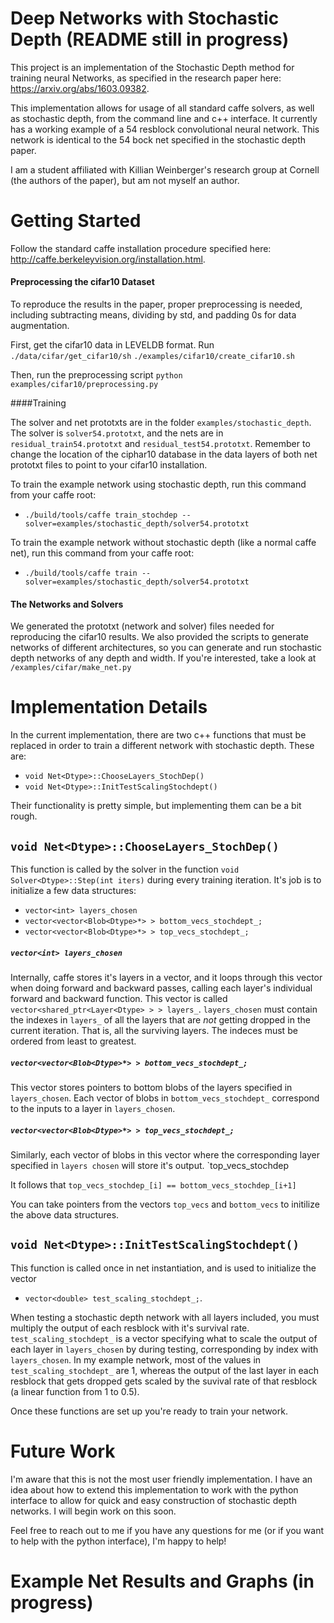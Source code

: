 # Deep Networks with Stochastic Depth (README still in progress)

This project is an implementation of the Stochastic Depth method for training neural Networks, as specified in the research paper
here: https://arxiv.org/abs/1603.09382. 

This implementation allows for usage of all standard caffe solvers, as well as stochastic depth, from the command line and c++ interface. It currently has a working example of a 54 resblock convolutional neural network. This network is identical to the 54 bock net specified in the stochastic depth paper.

I am a student affiliated with Killian Weinberger's research group at Cornell (the authors of the paper), but am not myself an author.


# Getting Started

Follow the standard caffe installation procedure specified here: http://caffe.berkeleyvision.org/installation.html. 

#### Preprocessing the cifar10 Dataset

To reproduce the results in the paper, proper preprocessing is needed, including subtracting means, dividing by std, and padding 0s for data augmentation. 

First, get the cifar10 data in LEVELDB format. Run
`./data/cifar/get_cifar10/sh`
`./examples/cifar10/create_cifar10.sh`

Then, run the preprocessing script
`python examples/cifar10/preprocessing.py`

####Training

The solver and net prototxts are in the folder `examples/stochastic_depth`. The solver is `solver54.prototxt`, and the nets are in `residual_train54.prototxt` and `residual_test54.prototxt`. Remember to change the location of the ciphar10 database in the data layers of both net prototxt files to point to your cifar10 installation.

To train the example network using stochastic depth, run this command from your caffe root: 
- `./build/tools/caffe train_stochdep --solver=examples/stochastic_depth/solver54.prototxt` 

To train the example network without stochastic depth (like a normal caffe net), run this command from your caffe root: 
- `./build/tools/caffe train --solver=examples/stochastic_depth/solver54.prototxt` 

#### The Networks and Solvers
We generated the prototxt (network and solver) files needed for reproducing the cifar10 results. We also provided the scripts to generate networks of different architectures, so you can generate and run stochastic depth networks of any depth and width. If you're interested, take a look at 
`/examples/cifar/make_net.py`


# Implementation Details

In the current implementation, there are two c++ functions that must be replaced in order to train a different network with stochastic depth. These are:
- `void Net<Dtype>::ChooseLayers_StochDep()`
- `void Net<Dtype>::InitTestScalingStochdept()`

Their functionality is pretty simple, but implementing them can be a bit rough.

## `void Net<Dtype>::ChooseLayers_StochDep()`

This function is called by the solver in the function `void Solver<Dtype>::Step(int iters)` during every training iteration. It's job is to initialize a few data structures: 

- `vector<int> layers_chosen`  
- `vector<vector<Blob<Dtype>*> > bottom_vecs_stochdept_;`
- `vector<vector<Blob<Dtype>*> > top_vecs_stochdept_;`

##### `vector<int> layers_chosen` 
Internally, caffe stores it's layers in a vector, and it loops through this vector when doing forward and backward passes, calling each layer's individual forward and backward function. This vector is called ` vector<shared_ptr<Layer<Dtype> > > layers_`. `layers_chosen` must contain the indexes in `layers_` of all the layers that are *not* getting dropped in the current iteration. That is, all the surviving layers. The indeces must be ordered from least to greatest.

##### `vector<vector<Blob<Dtype>*> > bottom_vecs_stochdept_;`
This vector stores pointers to bottom blobs of the layers specified in  `layers_chosen`. Each vector of blobs in `bottom_vecs_stochdept_` correspond to the inputs to a layer in `layers_chosen`. 

##### `vector<vector<Blob<Dtype>*> > top_vecs_stochdept_;`
Similarly, each vector of blobs in this vector where the corresponding layer specified in `layers chosen` will store it's output. `top_vecs_stochdep

It follows that  `top_vecs_stochdep_[i] == bottom_vecs_stochdep_[i+1]`

You can take pointers from the vectors `top_vecs` and `bottom_vecs` to initilize the above data structures.



## `void Net<Dtype>::InitTestScalingStochdept()`
This function is called once in net instantiation, and is used to initialize the vector 
- `vector<double> test_scaling_stochdept_;`. 

When testing a stochastic depth network with all layers included, you must multiply the output of each resblock with it's survival rate. `test_scaling_stochdept_` is a vector specifying what to scale the output of each layer in `layers_chosen` by during testing, corresponding by index with `layers_chosen`. In my example network, most of the values in `test_scaling_stochdept_` are 1, whereas the output of the last layer in each resblock that gets dropped gets scaled by the suvival rate of that resblock (a linear function from 1 to 0.5).

Once these functions are set up you're ready to train your network.

# Future Work
I'm aware that this is not the most user friendly implementation. I have an idea about how to extend this implementation to work with the python interface to allow for quick and easy construction of stochastic depth networks. I will begin work on this soon. 

Feel free to reach out to me if you have any questions for me (or if you want to help with the python interface), I'm happy to help! 


# Example Net Results and Graphs (in progress)

